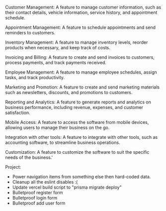 Customer Management: A feature to manage customer information, such as their contact details, vehicle information, service history, and appointment schedule.

Appointment Management: A feature to schedule appointments and send reminders to customers.

Inventory Management: A feature to manage inventory levels, reorder products when necessary, and keep track of costs.

Invoicing and Billing: A feature to create and send invoices to customers, process payments, and track payments received.

Employee Management: A feature to manage employee schedules, assign tasks, and track productivity.

Marketing and Promotion: A feature to create and send marketing materials such as newsletters, discounts, and promotions to customers.

Reporting and Analytics: A feature to generate reports and analytics on business performance, including revenue, expenses, and customer satisfaction.

Mobile Access: A feature to access the software from mobile devices, allowing users to manage their business on the go.

Integration with other tools: A feature to integrate with other tools, such as accounting software, to streamline business operations.

Customization: A feature to customize the software to suit the specific needs of the business.'



Project:
- Power navigation items from something else then hard-coded data.
- Cleanup all the eslint disables :(
- Update vercel build script to "prisma migrate deploy"
- Bulletproof register form
- Bulletproof login form
- Bulletproof add user form